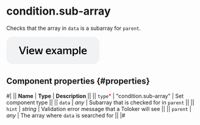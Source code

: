 # condition.sub-array

Checks that the array in `data` is a subarray for `parent`.

[![View example in the sandbox](../_images/buttons/view-example.svg)](https://ya.cc/t/hKrpY1DO3xEBoC)

## Component properties {#properties}

#|
|| **Name** | **Type** | **Description** ||
|| `type`<span style="color: red">\*</span> | "condition.sub-array" | Set component type ||
|| `data` | _any_ | Subarray that is checked for in `parent` ||
|| `hint` | _string_ | Validation error message that a Toloker will see ||
|| `parent` | _any_ | The array where `data` is searched for ||
|#
